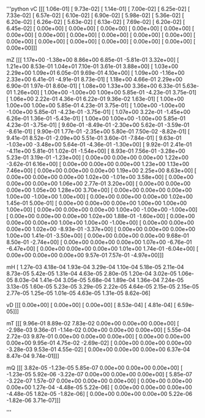 '''python
vC
[[[  1.06e-01]
  [  9.73e-02]
  [  1.14e-01]
  [  7.00e-02]
  [  6.25e-02]
  [  7.33e-02]
  [  6.57e-02]
  [  6.10e-02]
  [  6.90e-02]
  [  5.98e-02]
  [  5.36e-02]
  [  6.20e-02]
  [  6.26e-02]
  [  5.63e-02]
  [  6.13e-02]
  [  7.69e-02]
  [  6.20e-02]
  [  6.45e-02]
  [  0.00e+00]
  [  0.00e+00]
  [  0.00e+00]
  [  0.00e+00]
  [  0.00e+00]
  [  0.00e+00]
  [  0.00e+00]
  [  0.00e+00]
  [  0.00e+00]
  [  0.00e+00]
  [  0.00e+00]
  [  0.00e+00]
  [  0.00e+00]
  [  0.00e+00]
  [  0.00e+00]
  [  0.00e+00]
  [  0.00e+00]
  [  0.00e+00]]]


mZ
[[[  1.17e+00  -1.38e+00   8.86e+00   6.85e-01  -5.81e-01   3.32e+00]
  [  1.21e+00   8.53e-01   1.04e+01   7.10e-01   3.61e-01   3.88e+00]
  [  1.03e+00   2.29e+00   1.09e+01   6.05e-01   9.69e-01   4.10e+00]
  [  1.09e+00  -1.16e+00   2.33e+00   6.41e-01  -4.91e-01   8.73e-01]
  [  1.18e+00   4.66e-01   2.29e+00   6.90e-01   1.97e-01   8.60e-01]
  [  1.08e+00   1.33e+00   3.36e+00   6.33e-01   5.63e-01   1.26e+00]
  [  1.00e+00  -1.00e+00   1.00e+00   5.85e-01  -4.23e-01   3.75e-01]
  [  1.06e+00   2.22e-01   4.36e-01   6.22e-01   9.36e-02   1.63e-01]
  [  1.00e+00   1.00e+00   1.00e+00   5.85e-01   4.23e-01   3.75e-01]
  [  1.00e+00  -1.00e+00  -1.00e+00   5.85e-01  -4.23e-01  -3.75e-01]
  [  1.07e+00   3.22e-01  -1.45e+00   6.26e-01   1.36e-01  -5.43e-01]
  [  1.00e+00   1.00e+00  -1.00e+00   5.85e-01   4.23e-01  -3.75e-01]
  [  9.60e-01  -8.49e-01  -2.30e+00   5.62e-01  -3.59e-01  -8.61e-01]
  [  9.90e-01   1.77e-01  -2.35e+00   5.80e-01   7.50e-02  -8.82e-01]
  [  9.41e-01   8.52e-01  -2.09e+00   5.51e-01   3.60e-01  -7.84e-01]
  [  9.63e-01  -1.03e+00  -3.48e+00   5.64e-01  -4.36e-01  -1.30e+00]
  [  9.92e-01   2.41e-01  -4.11e+00   5.81e-01   1.02e-01  -1.54e+00]
  [  8.93e-01   7.56e-01  -3.28e+00   5.23e-01   3.19e-01  -1.23e+00]
  [  0.00e+00   0.00e+00   0.00e+00   1.22e+00  -3.62e-01   6.16e+00]
  [  0.00e+00   0.00e+00   0.00e+00   1.23e+00   1.13e+00   7.46e+00]
  [  0.00e+00   0.00e+00   0.00e+00   1.19e+00   2.25e+00   8.63e+00]
  [  0.00e+00   0.00e+00   0.00e+00   1.02e+00  -1.01e+00   3.58e+00]
  [  0.00e+00   0.00e+00   0.00e+00   1.06e+00   2.77e-01   3.20e+00]
  [  0.00e+00   0.00e+00   0.00e+00   1.05e+00   1.28e+00   3.70e+00]
  [  0.00e+00   0.00e+00   0.00e+00   1.00e+00  -1.00e+00   1.00e+00]
  [  0.00e+00   0.00e+00   0.00e+00   1.02e+00   1.45e-01   5.00e-01]
  [  0.00e+00   0.00e+00   0.00e+00   1.00e+00   1.00e+00   1.00e+00]
  [  0.00e+00   0.00e+00   0.00e+00   1.00e+00  -1.00e+00  -1.00e+00]
  [  0.00e+00   0.00e+00   0.00e+00   1.02e+00   1.88e-01  -1.60e+00]
  [  0.00e+00   0.00e+00   0.00e+00   1.00e+00   1.00e+00  -1.00e+00]
  [  0.00e+00   0.00e+00   0.00e+00   1.02e+00  -8.93e-01  -3.37e+00]
  [  0.00e+00   0.00e+00   0.00e+00   1.00e+00   1.41e-01  -3.50e+00]
  [  0.00e+00   0.00e+00   0.00e+00   9.68e-01   8.50e-01  -2.74e+00]
  [  0.00e+00   0.00e+00   0.00e+00   1.07e+00  -6.76e-01  -6.47e+00]
  [  0.00e+00   0.00e+00   0.00e+00   1.01e+00   1.74e-01  -6.04e+00]
  [  0.00e+00   0.00e+00   0.00e+00   9.57e-01   7.57e-01  -4.97e+00]]]


mH
[  1.27e-03   4.18e-04   1.93e-04   3.29e-04   1.10e-04   5.18e-05
   2.11e-04   8.73e-05   5.42e-05   1.31e-04   4.63e-05   2.80e-05
   1.20e-04   3.02e-05   1.06e-05   8.03e-04   1.41e-04   3.05e-05
   5.68e-04   1.89e-04   1.36e-04   7.24e-05   3.13e-05   1.60e-05
   5.23e-05   3.29e-05   2.22e-05   4.64e-05   2.15e-05   2.15e-05
   2.77e-05   1.25e-05   1.01e-05   4.63e-05   1.31e-05   8.62e-06]


vD
[[[  0.00e+00]
  [  0.00e+00]
  [  0.00e+00]
  [  8.53e-04]
  [  4.81e-04]
  [  6.59e-05]]]


mT
[[[  9.96e-01   8.89e-02   7.83e-02   0.00e+00   0.00e+00   0.00e+00]
  [ -2.98e-03   9.36e-01  -1.14e-02   0.00e+00   0.00e+00   0.00e+00]
  [  5.55e-04   2.72e-03   9.87e-01   0.00e+00   0.00e+00   0.00e+00]
  [  0.00e+00   0.00e+00   0.00e+00   9.95e-01   4.75e-02  -2.69e-02]
  [  0.00e+00   0.00e+00   0.00e+00  -3.28e-03   9.53e-01   4.55e-02]
  [  0.00e+00   0.00e+00   0.00e+00   6.37e-04   8.47e-04   9.74e-01]]]


mQ
[[[  3.82e-05  -1.23e-05   5.85e-07   0.00e+00   0.00e+00   0.00e+00]
  [ -1.23e-05   5.92e-06  -3.22e-07   0.00e+00   0.00e+00   0.00e+00]
  [  5.85e-07  -3.22e-07   1.57e-07   0.00e+00   0.00e+00   0.00e+00]
  [  0.00e+00   0.00e+00   0.00e+00   1.27e-04  -4.48e-05   5.22e-06]
  [  0.00e+00   0.00e+00   0.00e+00  -4.48e-05   1.82e-05  -1.82e-06]
  [  0.00e+00   0.00e+00   0.00e+00   5.22e-06  -1.82e-06   3.71e-07]]]


'''
